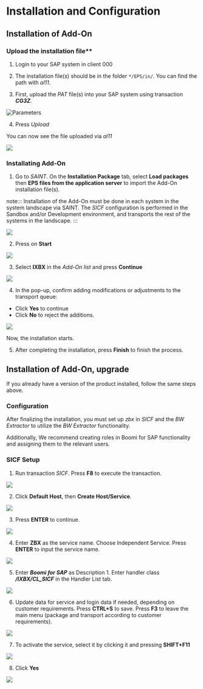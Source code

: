 # Installation and Configuration

<head>
  <meta name="guidename" content="Boomi for SAP"/>
  <meta name="context" content="GUID-f133fa3d-7331-4aff-97ab-19455ba56a8d"/>
</head>

## Installation of Add-On

### Upload the installation file**

1. Login to your SAP system in client 000

2. The installation file(s) should be in the folder `*/EPS/in/`. You can find the path with *al11*.

3. First, upload the *PAT* file(s) into your SAP system using transaction ***CG3Z***.

![Parameters](./Images/img-sap_parameters.png)

4. Press *Upload*

  You can now see the file uploaded via *al11*

![](./Images/img-sap_file_uploaded.png)

### Installating Add-On

1. Go to *SAINT*. On the **Installation Package** tab, select **Load packages** then **EPS files from the application server** to import the Add-On installation file(s). 

note:::
Installation of the Add-On must be done in each system in the system landscape via SAINT. The *SICF* configuration is performed in the Sandbox and/or Development environment, and transports the rest of the systems in the landscape.
:::

![](./Images/img-sap_package.png)

2. Press on **Start**

![](./Images/img-sap_installed_components.png)

3. Select **IXBX** in the *Add-On list* and press **Continue**

![](./Images/img-sap_IXBX.png)

4. In the pop-up, confirm adding modifications or adjustments to the transport queue:

  - Click **Yes** to continue
  - Click **No** to reject the additions.


![](./Images/img-sap_adjustment_transport.png)

  Now, the installation starts.

5. After completing the installation, press **Finish** to finish the process.

## Installation of Add-On, upgrade

If you already have a version of the product installed, follow the same steps above.

### Configuration

After finalizing the installation, you must set up *zbx* in *SICF* and the *BW Extractor* to utilize the *BW Extractor* functionality.

Additionally, We recommend creating roles in Boomi for SAP functionality and assigning them to the relevant users.

### SICF Setup

1. Run transaction *SICF*. Press **F8**  to execute the transaction. 

![](./Images/img-sap_sicf_services.png)

2. Click **Default Host**, then **Create Host/Service**.

![](./Images/img-sap_default_host.png)

3. Press **ENTER** to continue.

![](./Images/img-sap_nodes.png)

4. Enter **ZBX** as the service name. Choose Independent Service. Press **ENTER** to input the service name.

![](./Images/img-sap_service_element.png)

5. Enter ***Boomi for SAP*** as Description 1. Enter handler class ***/IXBX/CL_SICF*** in the Handler List tab.

![](./Images/img-sap_handler_list.png)

6. Update data for service and login data if needed, depending on customer requirements. Press **CTRL+S** to save. Press **F3** to leave the main menu (package and transport according to customer requirements).

![](./Images/img-sap_logon_data.png)

7. To activate the service, select it by clicking it and pressing **SHIFT+F11**

![](./Images/img-sap_virtuelle_hosts.png)

8. Click **Yes**

![](./Images/img-sap_icf_services.png)

